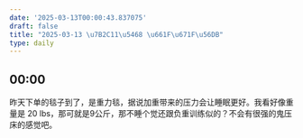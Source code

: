 ```yaml
---
date: '2025-03-13T00:00:43.837075'
draft: false
title: "2025-03-13 \u7B2C11\u5468 \u661F\u671F\u56DB"
type: daily
---
```


## 00:00

昨天下单的毯子到了，是重力毯，据说加重带来的压力会让睡眠更好。我看好像重量是 20 lbs，那可就是9公斤，那不睡个觉还跟负重训练似的？不会有很强的鬼压床的感觉吧。

